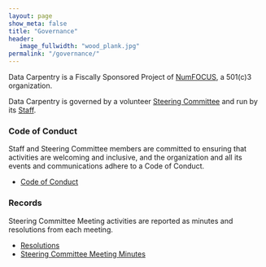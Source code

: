 ```yaml
---
layout: page
show_meta: false
title: "Governance"
header:
   image_fullwidth: "wood_plank.jpg"
permalink: "/governance/"
---
```


Data Carpentry is a Fiscally Sponsored Project of [NumFOCUS](http://www.numfocus.org), 
a 501(c)3 organization. 

Data Carpentry is governed by a volunteer [Steering Committee](/people/)
and run by its [Staff](/people/).

### Code of Conduct
Staff and Steering Committee members are committed to ensuring that activities are
welcoming and inclusive, and the organization and all its events and communications
adhere to a Code of Conduct.

- [Code of Conduct](/code-of-conduct/)

<h3>Records</h3>
Steering Committee Meeting activities are reported as minutes and resolutions from
each meeting. 

- [Resolutions](/resolutions/)
- [Steering Committee Meeting Minutes](/minutes/)

